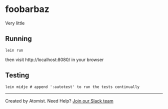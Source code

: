 # foobarbaz

Very little

## Running

```
lein run
```

then visit http://localhost:8080/ in your browser

## Testing

```
lein midje # append ':autotest' to run the tests continually 
```

---
Created by Atomist. Need Help? <a href="https://join.atomist.com/">Join our Slack team</a>

